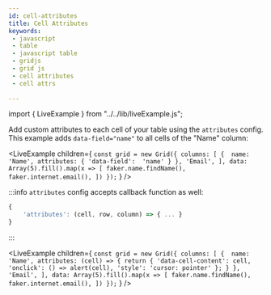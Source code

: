 ```yaml
---
id: cell-attributes
title: Cell Attributes
keywords:
 - javascript
 - table
 - javascript table
 - gridjs
 - grid js
 - cell attributes
 - cell attrs
 
---
```


import { LiveExample } from "../../lib/liveExample.js";

Add custom attributes to each cell of your table using the `attributes` config. This example
adds `data-field="name"` to all cells of the "Name" column:

<LiveExample children={
`
const grid = new Grid({
  columns: [
      { 
        name: 'Name',
        attributes: {
          'data-field':  'name'
        }
      },
      'Email',
   ],
  data: Array(5).fill().map(x => [
    faker.name.findName(),
    faker.internet.email(),
  ])
});
`
} />

:::info
`attributes` config accepts callback function as well:

```js
{
    'attributes': (cell, row, column) => { ... }
}
```
:::

<LiveExample children={
`
const grid = new Grid({
  columns: [
      { 
        name: 'Name',
        attributes: (cell) => {
          return {
            'data-cell-content': cell,
            'onclick': () => alert(cell),
            'style': 'cursor: pointer'
          };
        }
      },
      'Email',
   ],
  data: Array(5).fill().map(x => [
    faker.name.findName(),
    faker.internet.email(),
  ])
});
`
} />

